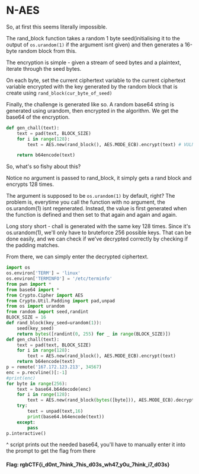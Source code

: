 # N-AES

So, at first this seems literally impossible.

The rand_block function takes a random 1 byte seed(initialising it to the output of `os.urandom(1)` if the argument isnt given) and then generates a 16-byte random block from this.

The encryption is simple - given a stream of seed bytes and a plaintext, iterate through the seed bytes.

On each byte, set the current ciphertext variable to the current ciphertext variable encrypted with the key generated by the random block that is create using `rand_block(cur_byte_of_seed)`

Finally, the challenge is generated like so. A random base64 string is generated using urandom, then encrypted in the algorithm. We get the base64 of the encryption.

```python
def gen_chall(text):
    text = pad(text, BLOCK_SIZE)
    for i in range(128):
        text = AES.new(rand_block(), AES.MODE_ECB).encrypt(text) # VULN

    return b64encode(text)
```
So, what's so fishy about this?

Notice no argument is passed to rand_block, it simply gets a rand block and encrypts 128 times.

The argument is supposed to be `os.urandom(1)` by default, right? The problem is, everytime you call the function with no argument, the os.urandom(1) isnt regenerated. Instead, the value is first generated when the function is defined and then set to that again and again and again.

Long story short - chall is generated with the same key 128 times. Since it's os.urandom(1), we'll only have to bruteforce 256 possible keys. That can be done easily, and we can check if we've decrypted correctly by checking if the padding matches.

From there, we can simply enter the decrypted ciphertext.

```python
import os
os.environ['TERM'] = 'linux'
os.environ['TERMINFO'] = '/etc/terminfo'
from pwn import *
from base64 import *
from Crypto.Cipher import AES
from Crypto.Util.Padding import pad,unpad
from os import urandom
from random import seed,randint
BLOCK_SIZE = 16
def rand_block(key_seed=urandom(1)):
    seed(key_seed)
    return bytes([randint(0, 255) for _ in range(BLOCK_SIZE)])
def gen_chall(text):
    text = pad(text, BLOCK_SIZE)
    for i in range(128):
        text = AES.new(rand_block(), AES.MODE_ECB).encrypt(text)
    return b64encode(text)
p = remote('167.172.123.213', 34567)
enc = p.recvline()[:-1]
#print(enc)
for byte in range(256):
    text = base64.b64decode(enc)
    for i in range(128):
        text = AES.new(rand_block(bytes([byte])), AES.MODE_ECB).decrypt(text)
    try:
        text = unpad(text,16)
        print(base64.b64encode(text))
    except:
        pass
p.interactive()
```
^ script prints out the needed base64, you'll have to manually enter it into the prompt to get the flag from there


#### Flag: rgbCTF{i_d0nt_7hink_7his_d03s_wh47_y0u_7hink_i7_d03s}
